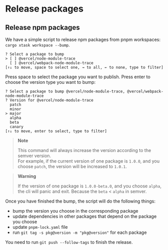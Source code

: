 # Release packages

## Release npm packages

We have a simple script to release npm packages from pnpm workspaces: `cargo xtask workspace --bump`.

```text
? Select a package to bump
> [ ] @vercel/node-module-trace
  [ ] @vercel/webpack-node-module-trace
[↑↓ to move, space to select one, → to all, ← to none, type to filter]
```

Press space to select the package you want to publish.
Press enter to choose the version type you want to bump:

```text
? Select a package to bump @vercel/node-module-trace, @vercel/webpack-node-module-trace
? Version for @vercel/node-module-trace
  patch
  minor
> major
  alpha
  beta
  canary
[↑↓ to move, enter to select, type to filter]
```

> **Note**
>
> This command will always increase the version according to the semver version. <br/>
> For example, if the current version of one package is `1.0.0`, and you choose `patch`, the version will be increased to `1.0.1`. <br/>

> **Warning**
>
> If the version of one package is `1.0.0-beta.0`, and you choose `alpha`, the cli will panic and exit. Because the `beta` < `alpha` in semver.

Once you have finished the bump, the script will do the following things:

-   bump the version you choose in the corresponding package
-   update dependencies in other packages that depend on the package you choose
-   update `pnpm-lock.yaml` file
-   run `git tag -s pkg@version -m "pkg@version"` for each package

You need to run `git push --follow-tags` to finish the release.
